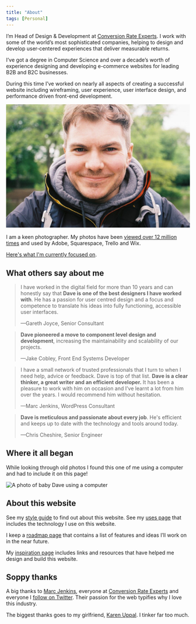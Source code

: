 ```yaml
---
title: "About"
tags: [Personal]
---
```


<p class="lead">I’m Head of Design & Development at <a href="https://conversion-rate-experts.com/">Conversion Rate Experts</a>. I work with some of the world’s most sophisticated companies, helping to design and develop user‑centered experiences that deliver measurable returns.</p>

I’ve got a degree in Computer Science and over a decade’s worth of experience designing and developing e-commerce websites for leading B2B and B2C businesses.

During this time I’ve worked on nearly all aspects of creating a successful website including wireframing, user experience, user interface design, and performance driven front-end development.

![A photo of Dave Redfern](/assets/images/archive/2016/08/IMG_0172-1024x686.jpg)

I am a keen photographer. My photos have been [viewed over 12 million times](https://unsplash.com/daveredfern) and used by Adobe, Squarespace, Trello and Wix.

[Here's what I'm currently focused on](/now/).

## What others say about me

> I have worked in the digital field for more than 10 years and can honestly say that **Dave is one of the best designers I have worked with**. He has a passion for user centred design and a focus and competence to translate his ideas into fully functioning, accessible user interfaces.
> 
> —Gareth Joyce, Senior Consultant

> **Dave pioneered a move to component level design and development**, increasing the maintainability and scalability of our projects.
> 
> —Jake Cobley, Front End Systems Developer

> I have a small network of trusted professionals that I turn to when I need help, advice or feedback. Dave is top of that list. **Dave is a clear thinker, a great writer and an efficient developer.** It has been a pleasure to work with him on occasion and I’ve learnt a lot from him over the years. I would recommend him without hesitation.
> 
> —Marc Jenkins, WordPress Consultant

> **Dave is meticulous and passionate about every job**. He's efficient and keeps up to date with the technology and tools around today.
> 
> —Chris Cheshire, Senior Engineer

## Where it all began

While looking through old photos I found this one of me using a computer and had to include it on this page!

![A photo of baby Dave using a computer](/assets/images/baby-dave-on-a-computer.jpg)

## About this website

See my [style guide](/style-guide/) to find out about this website. See my [uses page](/uses/) that includes the technology I use on this website.

I keep a [roadmap page](/roadmap/) that contains a list of features and ideas I’ll work on in the near future.

My [inspiration page](/inspiration/) includes links and resources that have helped me design and build this website.

## Soppy thanks

A big thanks to [Marc Jenkins](https://marcjenkins.co.uk/), everyone at [Conversion Rate Experts](https://conversion-rate-experts.com) and everyone I [follow on Twitter](https://twitter.com/daveredfern/following). Their passion for the web typifies why I love this industry.

The biggest thanks goes to my girlfriend, [Karen Uppal](https://karenuppal.co.uk/). I tinker far too much.
